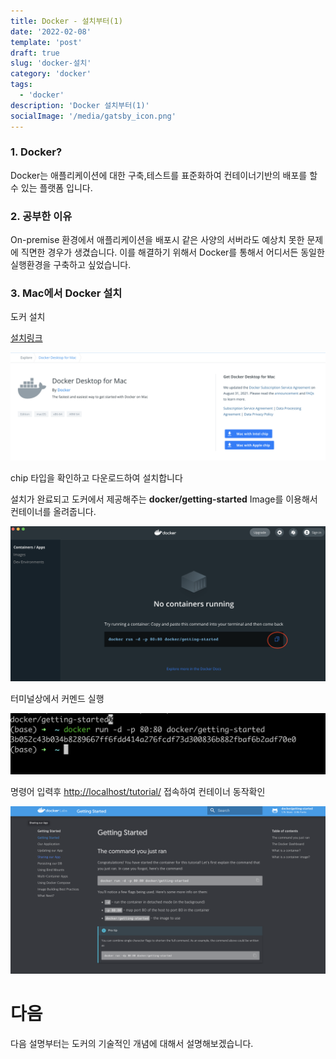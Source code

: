 ```yaml
---
title: Docker - 설치부터(1)
date: '2022-02-08'
template: 'post'
draft: true
slug: 'docker-설치'
category: 'docker'
tags:
  - 'docker'
description: 'Docker 설치부터(1)'
socialImage: '/media/gatsby_icon.png'
---
```


### 1. Docker?

Docker는 애플리케이션에 대한 구축,테스트를 표준화하여 컨테이너기반의 배포를 할 수 있는 플랫폼 입니다.

### 2. 공부한 이유

On-premise 환경에서 애플리케이션을 배포시 같은 사양의 서버라도 예상치 못한
문제에 직면한 경우가 생겼습니다. 이를 해결하기 위해서 Docker를 통해서
어디서든 동일한 실행환경을 구축하고 싶었습니다.

### 3. Mac에서 Docker 설치

도커 설치

[설치링크](hub.docker.com/editions/community/docker-ce-desktop-mac)

![docker-install](./images/docker-install-mac.png)

chip 타입을 확인하고 다운로드하여 설치합니다

설치가 완료되고 도커에서 제공해주는 **docker/getting-started** Image를 이용해서
컨테이너를 올려줍니다.

![docker-install](./images/docker-install-completed.png)

터미널상에서 커멘드 실행

![docker-run-cli](./images/docker-run-cli.png)

명령어 입력후 [http://localhost/tutorial/](http://localhost/tutorial/) 접속하여
컨테이너 동작확인

![docker-success-result](./images/docker-success-result.png)

# 다음

다음 설명부터는 도커의 기술적인 개념에 대해서
설명해보겠습니다.
